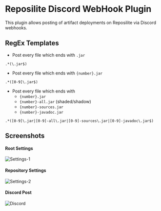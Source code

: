 # Reposilite Discord WebHook Plugin

This plugin allows posting of artifact deployments on Reposilite via Discord webhooks.

## RegEx Templates

- Post every file which ends with ``.jar``
````regexp
.*(\.jar$)
````

- Post every file which ends with ``{number}.jar``
````regexp
.*([0-9]\.jar$)
````

- Post every file which ends with
  - ``{number}.jar``
  - ``{number}-all.jar`` (shaded/shadow)
  - ``{number}-sources.jar``
  - ``{number}-javadoc.jar``
````regexp
.*([0-9]\.jar|[0-9]-all\.jar|[0-9]-sources\.jar|[0-9]-javadoc\.jar$)
````

## Screenshots

#### Root Settings

![Settings-1](https://i.imgur.com/roRI16V.png)

#### Repository Settings

![Settings-2](https://i.imgur.com/Gai4BS4.png)

#### Discord Post

![Discord](https://i.imgur.com/qNlOv6c.png)